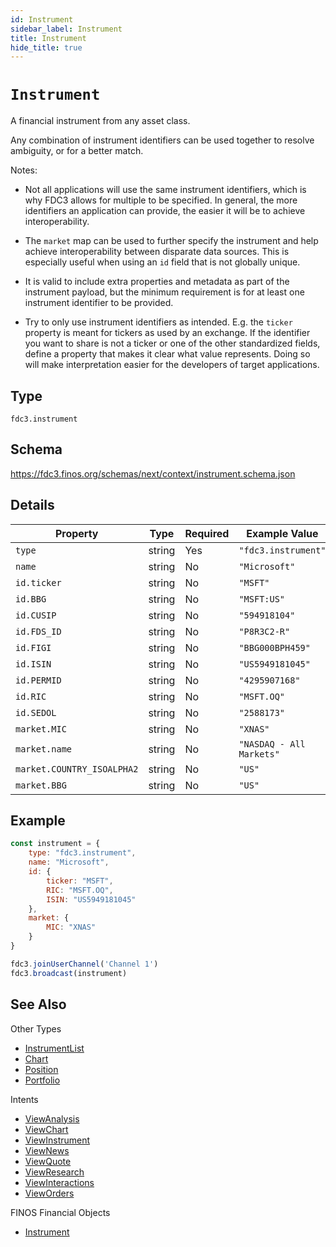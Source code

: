 ```yaml
---
id: Instrument
sidebar_label: Instrument
title: Instrument
hide_title: true
---
```

# `Instrument`

A financial instrument from any asset class.

Any combination of instrument identifiers can be used together to resolve ambiguity, or for a better match.

Notes:

- Not all applications will use the same instrument identifiers, which is why FDC3 allows for multiple to be specified.
In general, the more identifiers an application can provide, the easier it will be to achieve interoperability.

- The `market` map can be used to further specify the instrument and help achieve interoperability between disparate data sources. This is especially useful when using an `id` field that is not globally unique.

- It is valid to include extra properties and metadata as part of the instrument payload, but the minimum requirement
is for at least one instrument identifier to be provided.

- Try to only use instrument identifiers as intended. E.g. the `ticker` property is meant for tickers as used by an exchange.
If the identifier you want to share is not a ticker or one of the other standardized fields, define
a property that makes it clear what value represents. Doing so will make interpretation easier for the developers of target applications.

## Type

`fdc3.instrument`

## Schema

<https://fdc3.finos.org/schemas/next/context/instrument.schema.json>

## Details

| Property                    | Type    | Required | Example Value            | More Info                                              |
|-----------------------------|---------|----------|--------------------------|--------------------------------------------------------|
| `type`                      | string  | Yes      | `"fdc3.instrument"`      |                                                        |
| `name`                      | string  | No       | `"Microsoft"`            |                                                        |
| `id.ticker`                 | string  | No       | `"MSFT"`                 |                                                        |
| `id.BBG`                    | string  | No       | `"MSFT:US"`              | <https://www.bloomberg.com/>                           |
| `id.CUSIP`                  | string  | No       | `"594918104"`            | <https://www.cusip.com/>                               |
| `id.FDS_ID`                 | string  | No       | `"P8R3C2-R"`             | <https://www.factset.com/>                             |
| `id.FIGI`                   | string  | No       | `"BBG000BPH459"`         | <https://www.openfigi.com/>                            |
| `id.ISIN`                   | string  | No       | `"US5949181045"`         | <https://www.isin.org/>                                |
| `id.PERMID`                 | string  | No       | `"4295907168"`           | <https://permid.org/>                                  |
| `id.RIC`                    | string  | No       | `"MSFT.OQ"`              | <https://www.refinitiv.com/>                           |
| `id.SEDOL`                  | string  | No       | `"2588173"`              | <https://www.lseg.com/sedol>                           |
| `market.MIC`                | string  | No       | `"XNAS"`                 | <https://en.wikipedia.org/wiki/Market_Identifier_Code> |
| `market.name`               | string  | No       | `"NASDAQ - All Markets"` |                                                        |
| `market.COUNTRY_ISOALPHA2`  | string  | No       | `"US"`                   |                                                        |
| `market.BBG`                | string  | No       | `"US"`                   | <https://www.bloomberg.com/>                           |

## Example

```js
const instrument = {
    type: "fdc3.instrument",
    name: "Microsoft",
    id: {
        ticker: "MSFT",
        RIC: "MSFT.OQ",
        ISIN: "US5949181045"
    },
    market: {
        MIC: "XNAS"
    }
}

fdc3.joinUserChannel('Channel 1')
fdc3.broadcast(instrument)
```

## See Also

Other Types

- [InstrumentList](InstrumentList)
- [Chart](Chart)
- [Position](Position)
- [Portfolio](Portfolio)

Intents

- [ViewAnalysis](../../intents/ref/ViewAnalysis)
- [ViewChart](../../intents/ref/ViewChart)
- [ViewInstrument](../../intents/ref/ViewInstrument)
- [ViewNews](../../intents/ref/ViewNews)
- [ViewQuote](../../intents/ref/ViewQuote)
- [ViewResearch](../../intents/ref/ViewResearch)
- [ViewInteractions](../../intents/ref/ViewInteractions)
- [ViewOrders](../../intents/ref/ViewOrders)

FINOS Financial Objects

- [Instrument](https://fo.finos.org/docs/objects/instrument)
